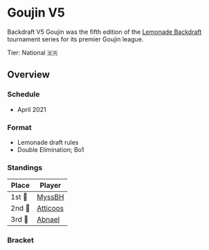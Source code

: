 # Goujin V5

Backdraft V5 Goujin was the fifth edition of the [Lemonade Backdraft](bdmain.md) tournament series for its premier Goujin league.

Tier: National :brazil:

## Overview

### Schedule
- April 2021

### Format
- Lemonade draft rules
- Double Elimination; Bo1

### Standings

|Place|Player|
|-|-|
|1st :1st_place_medal:| [MyssBH](../../players/brazilian/MyssBH.md) |
|2nd :2nd_place_medal:| [Atticoos](../../players/brazilian/atticoos.md) |
|3rd :3rd_place_medal:| [Abnael](../../players/brazilian/abnael.md) |

### Bracket